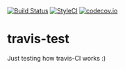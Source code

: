 [![Build Status](https://travis-ci.org/williamokano/travis-test.svg?branch=master)](https://travis-ci.org/williamokano/travis-test) [![StyleCI](https://styleci.io/repos/46489160/shield)](https://styleci.io/repos/46489160) [![codecov.io](https://codecov.io/github/williamokano/travis-test/coverage.svg?branch=master)](https://codecov.io/github/williamokano/travis-test?branch=master)

# travis-test
Just testing how travis-CI works :)
